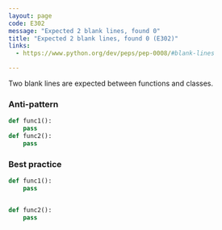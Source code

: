 ```yaml
---
layout: page
code: E302
message: "Expected 2 blank lines, found 0"
title: "Expected 2 blank lines, found 0 (E302)"
links:
  - https://www.python.org/dev/peps/pep-0008/#blank-lines

---
```


Two blank lines are expected between functions and classes.

### Anti-pattern

```python
def func1():
    pass
def func2():
    pass
```

### Best practice

```python
def func1():
    pass


def func2():
    pass
```
